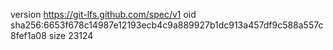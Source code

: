 version https://git-lfs.github.com/spec/v1
oid sha256:6653f678c14987e12193ecb4c9a889927b1dc913a457df9c588a557c8fef1a08
size 23124
